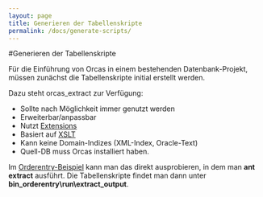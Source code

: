 ```yaml
---
layout: page
title: Generieren der Tabellenskripte
permalink: /docs/generate-scripts/
---
```


#Generieren der Tabellenskripte

Für die Einführung von Orcas in einem bestehenden Datenbank-Projekt, müssen zunächst die Tabellenskripte initial erstellt werden.

Dazu steht orcas_extract zur Verfügung:

- Sollte nach Möglichkeit immer genutzt werden
- Erweiterbar/anpassbar
- Nutzt [Extensions]({{site.baseurl}}/docs/extensions/)
- Basiert auf [XSLT](http://www.w3schools.com/xsl/)
- Kann keine Domain-Indizes (XML-Index, Oracle-Text)
- Quell-DB muss Orcas installiert haben.

Im [Orderentry-Beispiel]({{site.baseurl}}/docs/examples/) kann man das direkt ausprobieren, in dem man **ant extract** ausführt. Die Tabellenskripte findet man dann unter **bin_orderentry\run\extract_output**.

